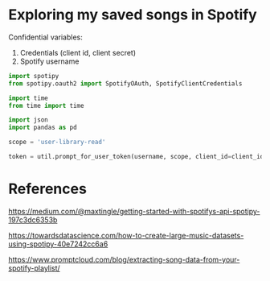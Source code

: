 # Exploring my saved songs in Spotify

Confidential variables:
1. Credentials (client id, client secret)
2. Spotify username

```python
import spotipy
from spotipy.oauth2 import SpotifyOAuth, SpotifyClientCredentials

import time
from time import time

import json
import pandas as pd

scope = 'user-library-read'

token = util.prompt_for_user_token(username, scope, client_id=client_id, client_secret=client_secret, redirect_url='http://localhost:4000/callback')
```

# References

https://medium.com/@maxtingle/getting-started-with-spotifys-api-spotipy-197c3dc6353b

https://towardsdatascience.com/how-to-create-large-music-datasets-using-spotipy-40e7242cc6a6

https://www.promptcloud.com/blog/extracting-song-data-from-your-spotify-playlist/
